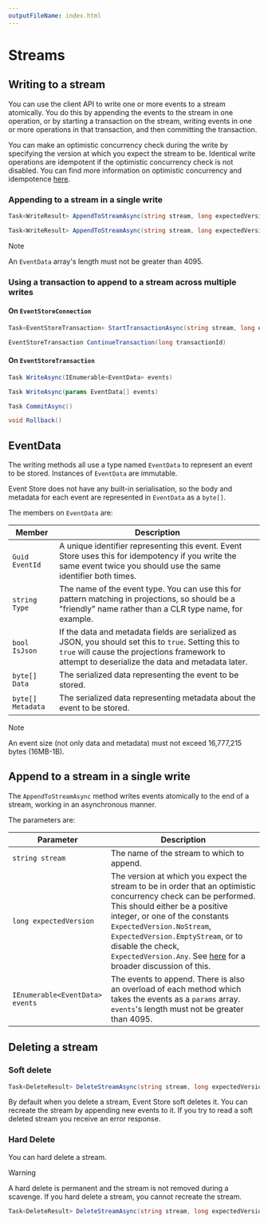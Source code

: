 ```yaml
---
outputFileName: index.html
---
```


# Streams

## Writing to a stream

You can use the client API to write one or more events to a stream atomically. You do this by appending the events to the stream in one operation, or by starting a transaction on the stream, writing events in one or more operations in that transaction, and then committing the transaction.

You can make an optimistic concurrency check during the write by specifying the version at which you expect the stream to be. Identical write operations are idempotent if the optimistic concurrency check is not disabled. You can find more information on optimistic concurrency and idempotence [here](~/dotnet-api/optimistic-concurrency-and-idempotence.md).

### Appending to a stream in a single write

```csharp
Task<WriteResult> AppendToStreamAsync(string stream, long expectedVersion, IEnumerable<EventData> events)
```

```csharp
Task<WriteResult> AppendToStreamAsync(string stream, long expectedVersion, params EventData[] events)
```
> [!NOTE]
> An `EventData` array's length must not be greater than 4095.

### Using a transaction to append to a stream across multiple writes

#### On `EventStoreConnection`

```csharp
Task<EventStoreTransaction> StartTransactionAsync(string stream, long expectedVersion)
```

```csharp
EventStoreTransaction ContinueTransaction(long transactionId)
```

#### On `EventStoreTransaction`

```csharp
Task WriteAsync(IEnumerable<EventData> events)
```

```csharp
Task WriteAsync(params EventData[] events)
```

```csharp
Task CommitAsync()
```

```csharp
void Rollback()
```

## EventData

The writing methods all use a type named `EventData` to represent an event to be stored. Instances of `EventData` are immutable.

Event Store does not have any built-in serialisation, so the body and metadata for each event are represented in `EventData` as a `byte[]`.

The members on `EventData` are:

| Member            | Description                                                                                                                                                                                               |
| ----------------- | --------------------------------------------------------------------------------------------------------------------------------------------------------------------------------------------------------- |
| `Guid EventId`    | A unique identifier representing this event. Event Store uses this for idempotency if you write the same event twice you should use the same identifier both times.                                       |
| `string Type`     | The name of the event type. You can use this for pattern matching in projections, so should be a "friendly" name rather than a CLR type name, for example.                                                |
| `bool IsJson`     | If the data and metadata fields are serialized as JSON, you should set this to `true`. Setting this to `true` will cause the projections framework to attempt to deserialize the data and metadata later. |
| `byte[] Data`     | The serialized data representing the event to be stored.                                                                                                                                                 |
| `byte[] Metadata` | The serialized data representing metadata about the event to be stored.                                                                                                                                   |

> [!NOTE]
> An event size (not only data and metadata) must not exceed 16,777,215 bytes (16MB-1B).

## Append to a stream in a single write

The `AppendToStreamAsync` method writes events atomically to the end of a stream, working in an asynchronous manner.

The parameters are:

| Parameter                       | Description                                                                                                                                                                                                                                                                                                                                                                           |
| ------------------------------- | ------------------------------------------------------------------------------------------------------------------------------------------------------------------------------------------------------------------------------------------------------------------------------------------------------------------------------------------------------------------------------------- |
| `string stream`                 | The name of the stream to which to append.                                                                                                                                                                                                                                                                                                                                            |
| `long expectedVersion`          | The version at which you expect the stream to be in order that an optimistic concurrency check can be performed. This should either be a positive integer, or one of the constants `ExpectedVersion.NoStream`, `ExpectedVersion.EmptyStream`, or to disable the check, `ExpectedVersion.Any`. See [here](optimistic-concurrency-and-idempotence.md) for a broader discussion of this. |
| `IEnumerable<EventData> events` | The events to append. There is also an overload of each method which takes the events as a `params` array. `events`'s length must not be greater than 4095.                                                                                                                                                                                                                                                                           |

## Deleting a stream

### Soft delete

```csharp
Task<DeleteResult> DeleteStreamAsync(string stream, long expectedVersion, UserCredentials userCredentials = null);
```

<!-- TODO: Need a better explanation -->

By default when you delete a stream, Event Store soft deletes it. You can recreate the stream by appending new events to it. If you try to read a soft deleted stream you receive an error response.

### Hard Delete

You can hard delete a stream.

> [!WARNING]
> A hard delete is permanent and the stream is not removed during a scavenge. If you hard delete a stream, you cannot recreate the stream.

```csharp
Task<DeleteResult> DeleteStreamAsync(string stream, long expectedVersion, bool hardDelete, UserCredentials userCredentials = null);
```
